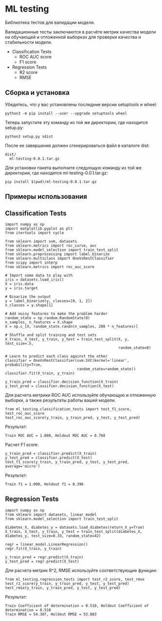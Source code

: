 # ML testing
Библиотека тестов для валидации модели.

Валидационные тесты заключаются в расчёте метрик качества модели на обучающей и отложенной выборках для проверки качества и стабильности модели.

* Classification Tests
    * ROC AUC score
    * F1 score
* Regression Tests
    * R2 score
    * RMSE
    
## Сборка и установка
Убедитесь, что у вас установлены последние версии setuptools и wheel:
```shell script
python3 -m pip install --user --upgrade setuptools wheel
```
Теперь запустите эту команду из той же директории, где находится setup.py:
```shell script
python3 setup.py sdist
```
После ее завершения должен сгенерироваться файл в каталоге dist:
```shell script
dist/
  ml-testing-0.0.1.tar.gz
```
Для установки пакета выполните следующую команду из той же директории, где находится ml-testing-0.0.1.tar.gz:
```shell script
pip install $(pwd)/ml-testing-0.0.1.tar.gz
```

## Примеры использования
## Classification Tests
```shell script
import numpy as np
import matplotlib.pyplot as plt
from itertools import cycle

from sklearn import svm, datasets
from sklearn.metrics import roc_curve, auc
from sklearn.model_selection import train_test_split
from sklearn.preprocessing import label_binarize
from sklearn.multiclass import OneVsRestClassifier
from scipy import interp
from sklearn.metrics import roc_auc_score

# Import some data to play with
iris = datasets.load_iris()
X = iris.data
y = iris.target

# Binarize the output
y = label_binarize(y, classes=[0, 1, 2])
n_classes = y.shape[1]

# Add noisy features to make the problem harder
random_state = np.random.RandomState(0)
n_samples, n_features = X.shape
X = np.c_[X, random_state.randn(n_samples, 200 * n_features)]

# Shuffle and split training and test sets
X_train, X_test, y_train, y_test = train_test_split(X, y, test_size=.5,
                                                    random_state=0)

# Learn to predict each class against the other
classifier = OneVsRestClassifier(svm.SVC(kernel='linear', probability=True,
                                 random_state=random_state))
classifier.fit(X_train, y_train)

y_train_pred = classifier.decision_function(X_train)
y_test_pred = classifier.decision_function(X_test)
```
Для расчета метрики ROC AUC используйте обучающую и отложенную выборки, а также результаты работы вашей модели.
```shell script
from ml_testing.classification_tests import test_f1_score, test_roc_auc_score
test_roc_auc_score(y_train, y_train_pred, y_test, y_test_pred)
```
Результат:
```shell script
Train ROC AUC = 1.000, Holdout ROC AUC = 0.768
```
Расчет F1 score:
```shell script
y_train_pred = classifier.predict(X_train)
y_test_pred = classifier.predict(X_test)
test_f1_score(y_train, y_train_pred, y_test, y_test_pred, average='micro')
```
Результат:
```shell script
Train f1 = 1.000, Holdout f1 = 0.396
```

## Regression Tests 
```shell script
import numpy as np
from sklearn import datasets, linear_model
from sklearn.model_selection import train_test_split

diabetes_X, diabetes_y = datasets.load_diabetes(return_X_y=True)
X_train, X_test, y_train, y_test = train_test_split(diabetes_X, diabetes_y, test_size=0.33, random_state=42)

regr = linear_model.LinearRegression()
regr.fit(X_train, y_train)

y_train_pred = regr.predict(X_train)
y_test_pred = regr.predict(X_test)
```
Для расчета метрик R^2, RMSE используйте соответствующие функции:
```shell script
from ml_testing.regression_tests import test_r2_score, test_rmse
test_r2_score(y_train, y_train_pred, y_test, y_test_pred)
test_rmse(y_train, y_train_pred, y_test, y_test_pred)
```
Результат:
```shell script
Train Coefficient of determination = 0.510, Holdout Coefficient of determination = 0.510
Train RMSE = 54.307, Holdout RMSE = 53.083
```

